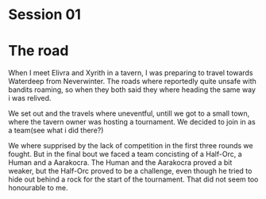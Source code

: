 # Session 01

# The road
When I meet Elivra and Xyrith in a tavern, I was preparing to travel towards Waterdeep from Neverwinter. The roads where reportedly quite unsafe with bandits roaming, so when they both said they where heading the same way i was relived.

We set out and the travels where uneventful, untill we got to a small town, where the tavern owner was hosting a tournament. We decided to join in as a team(see what i did there?)

We where supprised by the lack of competition in the first three rounds we fought. But in the final bout we faced a team concisting of a Half-Orc, a Human and a Aarakocra. 
The Human and the Aarakocra proved a bit weaker, but the Half-Orc proved to be a challenge, even though he tried to hide out behind a rock for the start of the tournament. 
That did not seem too honourable to me.



